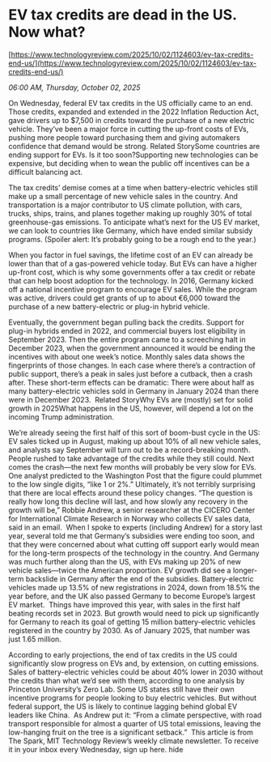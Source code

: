 # EV tax credits are dead in the US. Now what?

[https://www.technologyreview.com/2025/10/02/1124603/ev-tax-credits-end-us/](https://www.technologyreview.com/2025/10/02/1124603/ev-tax-credits-end-us/)

*06:00 AM, Thursday, October 02, 2025*

On Wednesday, federal EV tax credits in the US officially came to an end. Those credits, expanded and extended in the 2022 Inflation Reduction Act, gave drivers up to $7,500 in credits toward the purchase of a new electric vehicle. They’ve been a major force in cutting the up-front costs of EVs, pushing more people toward purchasing them and giving automakers confidence that demand would be strong. Related StorySome countries are ending support for EVs. Is it too soon?Supporting new technologies can be expensive, but deciding when to wean the public off incentives can be a difficult balancing act.

The tax credits’ demise comes at a time when battery-electric vehicles still make up a small percentage of new vehicle sales in the country. And transportation is a major contributor to US climate pollution, with cars, trucks, ships, trains, and planes together making up roughly 30% of total greenhouse-gas emissions. To anticipate what’s next for the US EV market, we can look to countries like Germany, which have ended similar subsidy programs. (Spoiler alert: It’s probably going to be a rough end to the year.)

When you factor in fuel savings, the lifetime cost of an EV can already be lower than that of a gas-powered vehicle today. But EVs can have a higher up-front cost, which is why some governments offer a tax credit or rebate that can help boost adoption for the technology. In 2016, Germany kicked off a national incentive program to encourage EV sales. While the program was active, drivers could get grants of up to about €6,000 toward the purchase of a new battery-electric or plug-in hybrid vehicle.

Eventually, the government began pulling back the credits. Support for plug-in hybrids ended in 2022, and commercial buyers lost eligibility in September 2023. Then the entire program came to a screeching halt in December 2023, when the government announced it would be ending the incentives with about one week’s notice. Monthly sales data shows the fingerprints of those changes. In each case where there’s a contraction of public support, there’s a peak in sales just before a cutback, then a crash after. These short-term effects can be dramatic: There were about half as many battery-electric vehicles sold in Germany in January 2024 than there were in December 2023.  Related StoryWhy EVs are (mostly) set for solid growth in 2025What happens in the US, however, will depend a lot on the incoming Trump administration.

We’re already seeing the first half of this sort of boom-bust cycle in the US: EV sales ticked up in August, making up about 10% of all new vehicle sales, and analysts say September will turn out to be a record-breaking month. People rushed to take advantage of the credits while they still could. Next comes the crash—the next few months will probably be very slow for EVs. One analyst predicted to the Washington Post that the figure could plummet to the low single digits, “like 1 or 2%.” Ultimately, it’s not terribly surprising that there are local effects around these policy changes. “The question is really how long this decline will last, and how slowly any recovery in the growth will be,” Robbie Andrew, a senior researcher at the CICERO Center for International Climate Research in Norway who collects EV sales data, said in an email.  When I spoke to experts (including Andrew) for a story last year, several told me that Germany’s subsidies were ending too soon, and that they were concerned about what cutting off support early would mean for the long-term prospects of the technology in the country. And Germany was much further along than the US, with EVs making up 20% of new vehicle sales—twice the American proportion. EV growth did see a longer-term backslide in Germany after the end of the subsidies. Battery-electric vehicles made up 13.5% of new registrations in 2024, down from 18.5% the year before, and the UK also passed Germany to become Europe’s largest EV market.  Things have improved this year, with sales in the first half beating records set in 2023. But growth would need to pick up significantly for Germany to reach its goal of getting 15 million battery-electric vehicles registered in the country by 2030. As of January 2025, that number was just 1.65 million.

According to early projections, the end of tax credits in the US could significantly slow progress on EVs and, by extension, on cutting emissions. Sales of battery-electric vehicles could be about 40% lower in 2030 without the credits than what we’d see with them, according to one analysis by Princeton University’s Zero Lab. Some US states still have their own incentive programs for people looking to buy electric vehicles. But without federal support, the US is likely to continue lagging behind global EV leaders like China.  As Andrew put it: “From a climate perspective, with road transport responsible for almost a quarter of US total emissions, leaving the low-hanging fruit on the tree is a significant setback.”  This article is from The Spark, MIT Technology Review’s weekly climate newsletter. To receive it in your inbox every Wednesday, sign up here. hide


